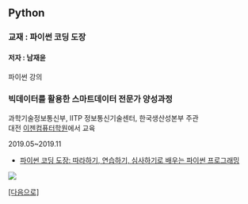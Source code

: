 ## Python

### 교재 : 파이썬 코딩 도장
#### 저자 : 남재윤

파이썬 강의

### 빅데이터를 활용한 스마트데이터 전문가 양성과정

과학기술정보통신부, IITP 정보통신기술센터, 한국생산성본부 주관  <br>
대전 [이젠컴퓨터학원](http::dj.ezenac.co.kr/)에서 교육

2019.05~2019.11

* <a href="https://dojang.io/course/view.php?id=7" target="_blank">파이썬 코딩 도장: 따라하기, 연습하기, 심사하기로 배우는 파이썬 프로그래밍</a>

![](http://i.imgur.com/BzEJ1yv.png)

[[다음으로]](https://github.com/heechul90/study-python-basic-2)
